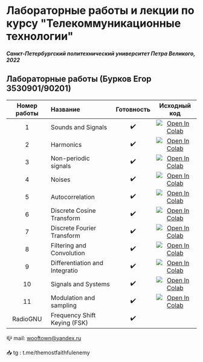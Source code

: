 

# Лабораторные работы и лекции по курсу "Телекоммуникационные технологии"

##### *Санкт-Петербургский политехнический университет Петра Великого, 2022*

## Лабораторные работы (Бурков Егор 3530901/90201)

| Номер работы | Название                       | Готовность |                                                                                  Исходный код                                                                                 |
| :----------: | :----------------------------- | :--------: | :---------------------------------------------------------------------------------------------------------------------------------------------------------------------------: |
|       1      | Sounds and Signals             |      ✔️     | [![Open In Colab](https://colab.research.google.com/assets/colab-badge.svg)](https://colab.research.google.com/github/wooftown/spbstu-telecom/blob/main/ThinkDSP/lab01.ipynb) |
|       2      | Harmonics                      |      ✔️     | [![Open In Colab](https://colab.research.google.com/assets/colab-badge.svg)](https://colab.research.google.com/github/wooftown/spbstu-telecom/blob/main/ThinkDSP/lab02.ipynb) |
|       3      | Non-periodic signals           |      ✔️     | [![Open In Colab](https://colab.research.google.com/assets/colab-badge.svg)](https://colab.research.google.com/github/wooftown/spbstu-telecom/blob/main/ThinkDSP/lab03.ipynb) |
|       4      | Noises                         |      ✔️     | [![Open In Colab](https://colab.research.google.com/assets/colab-badge.svg)](https://colab.research.google.com/github/wooftown/spbstu-telecom/blob/main/ThinkDSP/lab04.ipynb) |
|       5      | Autocorrelation                |      ✔️     | [![Open In Colab](https://colab.research.google.com/assets/colab-badge.svg)](https://colab.research.google.com/github/wooftown/spbstu-telecom/blob/main/ThinkDSP/lab05.ipynb) |
|       6      | Discrete Cosine Transform      |      ✔️     | [![Open In Colab](https://colab.research.google.com/assets/colab-badge.svg)](https://colab.research.google.com/github/wooftown/spbstu-telecom/blob/main/ThinkDSP/lab06.ipynb) |
|       7      | Discrete Fourier Transform     |      ✔️     | [![Open In Colab](https://colab.research.google.com/assets/colab-badge.svg)](https://colab.research.google.com/github/wooftown/spbstu-telecom/blob/main/ThinkDSP/lab07.ipynb) |
|       8      | Filtering and Convolution      |      ✔️     | [![Open In Colab](https://colab.research.google.com/assets/colab-badge.svg)](https://colab.research.google.com/github/wooftown/spbstu-telecom/blob/main/ThinkDSP/lab08.ipynb) |
|       9      | Differentiation and Integratio |      ✔️     | [![Open In Colab](https://colab.research.google.com/assets/colab-badge.svg)](https://colab.research.google.com/github/wooftown/spbstu-telecom/blob/main/ThinkDSP/lab09.ipynb) |
|      10      | Signals and Systems            |      ✔️     | [![Open In Colab](https://colab.research.google.com/assets/colab-badge.svg)](https://colab.research.google.com/github/wooftown/spbstu-telecom/blob/main/ThinkDSP/lab10.ipynb) |
|      11      | Modulation and sampling        |      ✔️     | [![Open In Colab](https://colab.research.google.com/assets/colab-badge.svg)](https://colab.research.google.com/github/wooftown/spbstu-telecom/blob/main/ThinkDSP/lab11.ipynb) |
|   RadioGNU   | Frequency Shift Keying (FSK)   |      ✔️     |                                                                                                                                                                               |

📪 mail: wooftown@yandex.ru

📥 tg : t.me/themostfaithfulenemy

